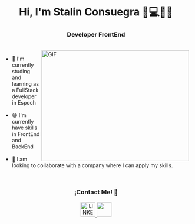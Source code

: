 <h1 align="center"> Hi, I'm Stalin Consuegra 👋💻🇪🇨 </h1>

<h3 align="center"> Developer FrontEnd </h3>

<span aling="left">
   <br>
   <img align="right" alt="GIF" height=300px width= 400px src="https://media.giphy.com/media/qgQUggAC3Pfv687qPC/giphy.gif"
   <p>
    <ul>
      <li> 🌱 I'm currently studing and learning as a FullStack developer in Espoch </li>
      <br/>
      <li> 😄 I'm currently have skills in FrontEnd and BackEnd </li>
      <br/>
      <li> 👯 I am looking to collaborate with a company where I can apply my skills. </li>
    </ul> 
  </p>
</span>
<br/>

<div align="center">
  <h3 style="text-align: center;"> ¡Contact Me! 🤝 </h3>
  <a href="https://www.linkedin.com/in/stalin-consuegra-8b9355259/"> <img src="https://cdn-icons-png.flaticon.com/512/174/174857.png" width=40px height=40px alt="LINKEDIN"> </a>
  <a href="https://github.com/Alejo27052022"> <img src="https://img.icons8.com/color/512/github--v1.png" width=40px height=40px> </a>
</div>
